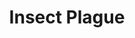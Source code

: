 ---
title: "Insect Plague"
permalink: /spells/insect-plague/
tags:
  - Spell
  - 5th Level
  - Conjuration
  - Damage
  - Piercing
available_for:
  - Cleric
  - Druid
  - Sorcerer
level: "5th Level"
school: "Conjuration"
range: "300 ft"
area: "20 ft"
shape: "Sphere"
comp:
  - V
  - S
  - M
material: "a few grains of sugar, some kernels of grain, and a smear of fat."
duration: "10 Minutes"
concentration: true
attack: "CON Save"
effect: "Piercing"
description: |
  Swarming, biting locusts fill a 20-foot-radius sphere centered on a point you choose within range. The sphere spreads around corners. The sphere remains for the duration, and its area is lightly obscured. The sphere's area is difficult terrain.

  When the area appears, each creature in it must make a constitution saving throw. A creature takes 4d10 piercing damage on a failed save, or half as much damage on a successful one. A creature must also make this saving throw when it enters the spell's area for the first time on a turn or ends its turn there.

  **At higher levels.** When you cast this spell using a spell slot of 6th level or higher, the damage increases by 1d10 for each slot level above 5th.
excerpt: "Swarming, biting locusts fill a 20-foot-radius sphere centered on a point you choose within range."
source: "Basic Rules"
---
